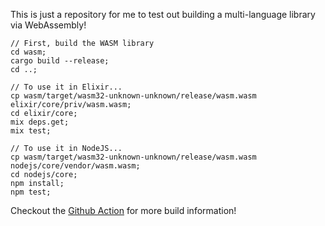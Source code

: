 This is just a repository for me to test out building a multi-language library via WebAssembly!

```
// First, build the WASM library
cd wasm;
cargo build --release;
cd ..;

// To use it in Elixir...
cp wasm/target/wasm32-unknown-unknown/release/wasm.wasm elixir/core/priv/wasm.wasm;
cd elixir/core;
mix deps.get;
mix test;

// To use it in NodeJS...
cp wasm/target/wasm32-unknown-unknown/release/wasm.wasm nodejs/core/vendor/wasm.wasm;
cd nodejs/core;
npm install;
npm test;
```

Checkout the [Github Action](./.github/workflows/test.yml) for more build information!